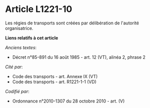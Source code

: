# Article L1221-10

Les régies de transports sont créées par délibération de l'autorité organisatrice.

**Liens relatifs à cet article**

_Anciens textes_:

  - Décret n°85-891 du 16 août 1985 - art. 12 (VT), alinéa 2, phrase 2

_Cité par_:

  - Code des transports - art. Annexe IX (VT)
  - Code des transports - art. R1221-1-1 (VD)

_Codifié par_:

  - Ordonnance n°2010-1307 du 28 octobre 2010 - art. (V)
